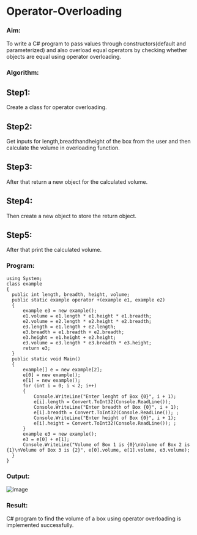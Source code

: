# Operator-Overloading

### Aim:
 To write a C# program to pass values through constructors(default and parameterized) and also overload equal operators by checking whether objects are equal using operator overloading. 
 
### Algorithm:
## Step1:
Create a class for operator overloading.

## Step2:
Get inputs for length,breadthandheight of the box from the user and then calculate the volume in overloading function.

## Step3:
After that return a new object for the calculated volume.

## Step4:
Then create a new object to store the return object.

## Step5:
After that print the calculated volume.
 
 
 
 ### Program:
 ~~~
 using System;
class example
{
   public int length, breadth, height, volume;
   public static example operator +(example e1, example e2)
   {
       example e3 = new example();
       e1.volume = e1.length * e1.height * e1.breadth;
       e2.volume = e2.length * e2.height * e2.breadth;
       e3.length = e1.length + e2.length;
       e3.breadth = e1.breadth + e2.breadth;
       e3.height = e1.height + e2.height;
       e3.volume = e3.length * e3.breadth * e3.height;
       return e3;
   }
   public static void Main()
   {
       example[] e = new example[2];
       e[0] = new example();
       e[1] = new example();
       for (int i = 0; i < 2; i++)
       {
           Console.WriteLine("Enter lenght of Box {0}", i + 1);
           e[i].length = Convert.ToInt32(Console.ReadLine());
           Console.WriteLine("Enter breadth of Box {0}", i + 1);
           e[i].breadth = Convert.ToInt32(Console.ReadLine()); ;
           Console.WriteLine("Enter height of Box {0}", i + 1);
           e[i].height = Convert.ToInt32(Console.ReadLine()); ;
       }
       example e3 = new example();
       e3 = e[0] + e[1];
       Console.WriteLine("Volume of Box 1 is {0}\nVolume of Box 2 is {1}\nVolume of Box 3 is {2}", e[0].volume, e[1].volume, e3.volume);
   }
}
~~~ 
 
 ### Output:
 ![image](https://user-images.githubusercontent.com/94187572/202179876-6bee735a-9fd8-4d0c-9eb5-f4bbda48409b.png)

 
 ### Result:
 C# program to find the volume of a box using operator overloading is implemented successfully.


